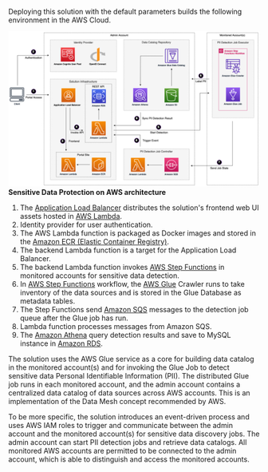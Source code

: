 Deploying this solution with the default parameters builds the following environment in the AWS Cloud.

![architecture](docs/../../images/arch.png)
**Sensitive Data Protection on AWS architecture**

1. The [Application Load Balancer](https://aws.amazon.com/alb/) distributes the solution's frontend web UI assets hosted in [AWS Lambda](https://aws.amazon.com/lambda/). 
2. Identity provider for user authentication. 
3. The AWS Lambda function is packaged as Docker images and stored in the [Amazon ECR (Elastic Container Registry)](https://aws.amazon.com/ecr/). 
4. The backend Lambda function is a target for the Application Load Balancer. 
5. The backend Lambda function invokes [AWS Step Functions](https://aws.amazon.com/step-functions/) in monitored accounts for sensitive data detection. 
6. In [AWS Step Functions](https://aws.amazon.com/step-functions/) workflow, the [AWS Glue](https://aws.amazon.com/glue/) Crawler runs to take inventory of the data sources and is stored in the Glue Database as metadata tables.
7. The Step Functions send [Amazon SQS](https://aws.amazon.com/sqs/) messages to the detection job queue after the Glue job has run. 
8. Lambda function processes messages from Amazon SQS.
9. The [Amazon Athena](https://aws.amazon.com/athena/) query detection results and save to MySQL instance in [Amazon RDS](https://aws.amazon.com/rds/).

The solution uses the AWS Glue service as a core for building data catalog in the monitored account(s) and for invoking the Glue Job to detect sensitive data Personal Identifiable Information (PII). The distributed Glue job runs in each monitored account, and the admin account contains a centralized data catalog of data sources across AWS accounts. This is an implementation of the Data Mesh concept recommended by AWS.

To be more specific, the solution introduces an event-driven process and uses AWS IAM roles to trigger and communicate between the admin account and the monitored account(s) for sensitive data discovery jobs. The admin account can start PII detection jobs and retrieve data catalogs. All monitored AWS accounts are permitted to be connected to the admin account, which is able to distinguish and access the monitored accounts.